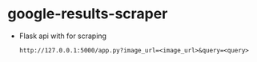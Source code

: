 # google-results-scraper

* Flask api with for scraping

      http://127.0.0.1:5000/app.py?image_url=<image_url>&query=<query>
